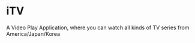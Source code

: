 # iTV
A Video Play Application, where you can watch all kinds of TV series from America/Japan/Korea
